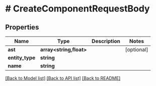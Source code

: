 # # CreateComponentRequestBody

## Properties

Name | Type | Description | Notes
------------ | ------------- | ------------- | -------------
**ast** | **array<string,float>** |  | [optional]
**entity_type** | **string** |  |
**name** | **string** |  |

[[Back to Model list]](../../README.md#models) [[Back to API list]](../../README.md#endpoints) [[Back to README]](../../README.md)

